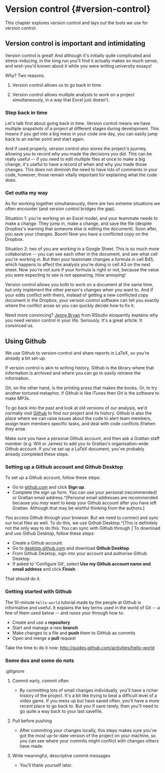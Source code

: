# Version control {#version-control}

This chapter explores version control and lays out the tools we use for version control.

## Version control is important and intimidating

Version control is great! And although it's initially quite complicated and stress-inducing, in the long run you'll find it actually makes so much sense, and wish you'd known about it while you were writing university essays! 

Why? Two reasons.

1. Version control allows us to go back in time. 

2. Version control allows multiple analysts to work on a project simultaneously, in a way that Excel just doesn't.

### Step back in time

Let's talk first about going back in time. Version control means we have multiple snapshots of a project at different stages during development. This means if you get into a big mess in your code one day, you can easily jump back to an earlier point and start again. 

And if used properly, version control also stores the project's journey, allowing you to record why you made the decisions you did. This can be really useful -- if you need to edit multiple files at once to make a big change, it's useful to have a record of when and why you made those changes. This does not diminish the need to have lots of comments in your code, however; those remain vitally important for explaining what the code does.

### Get outta my way

As for working together simultaneously, there are two extreme situations we often encounter (and version control bridges the gap). 

Situation 1: you're working on an Excel model, and your teammate needs to make a change. They jump in, make a change, and save the file (despite Dropbox's warning that someone else is editing the document). Soon after, you save your changes. Boom! Now you have a conflicted copy on the Dropbox. 

Situation 2: two of you are working in a Google Sheet. This is so much more collaborative -- you can see each other in the document, and see what cell you're working in. But then your teammate changes a formula in cell B45, which happens to affect the analysis you're doing in cell A3 on the next sheet. Now you're not sure if your formula is right or not, because the value you were expecting to see is not appearing. How annoying! 

Version control allows you both to work on a document at the same time, but only implement the other person's changes when you want to. And if your edits conflict with theirs, instead of getting a new conflicted copy document in the Dropbox, your version control software can tell you exactly where the conflict arose so you can quickly decide how to fix it. 

Need more convincing? [Jenny Bryan](https://peerj.com/preprints/3159v2/) from RStudio eloquently explains why you need version control in your life. Seriously. It's a great article. It convinced us.


## Using Github

We use Github to version-control and share reports in LaTeX, so you're already a bit set-up. 

If version control is akin to writing history, Github is the library where that information is archived and where you can go to easily retrieve the information.

Git, on the other hand, is the printing press that makes the books. Or, to try another tortured metaphor, if Github is like iTunes then Git is the software to make MP3s. 

To go back into the past and look at old versions of our analysis, we'd normally visit [Github](http://github.com) to find our project and its history. Github is also the place where we can raise issues about the code to alert team members, assign team members specific tasks, and deal with code conflicts if/when they arise.

Make sure you have a personal Github account, and then ask a Grattan staff member (e.g. Will or James) to add you to Grattan's organisation-wide Github account. If you've set up a LaTeX document, you've probably already completed these steps.

### Setting up a Github account and Github Desktop

To set up a Github account, follow these steps:

- Go to [github.com](github.com) and click **Sign up**.
- Complete the sign up form. You can use your personal (recommended) or Grattan email address.^[Personal email addresses are recommended because you _may_ want to keep your Github account after you have left Grattan. Although that may be wishful thinking from the authors.]

You access Github through your browser. But we need to connect and sync our local files as well. To do this, we use Github Desktop.^[This is definitely not the only way to do this. You can sync with Github through ]
To download and use Github Desktop, follow these steps:

- Create a Github account.
- Go to [desktop.github.com](desktop.github.com) and download **Github Desktop**.
- From Github Desktop, sign into your account and authorise Github Desktop.
- If asked to 'Configure Git', select **Use my Github account name and email address** and click **Finish**. 

That should do it. 

### Getting started with Github

The 10-minute `hello-world` tutorial made by the people at Github is informative and useful.
It explains the key terms used in the world of Git -- a few of them used below -- and runss your through how to:

- Create and use a **repository**
- Start and manage a new **branch**
- Make changes to a file and **push** them to GitHub as commits
- Open and merge a **pull** request

Take the time to do it now: http://guides.github.com/activities/hello-world


### Some dos and some do nots

.gitignore


1. Commit early, commit often
    + By committing lots of small changes individually, you'll have a richer history of the project. It's a bit like trying to beat a difficult level of a video game. If you mess up but have saved often, you'll have a more recent place to go back to. But you if save rarely, then you'll need to go quite a way back to your last savefile. 

2. Pull before pushing
    + After commiting your changes locally, this steps makes sure you've got the most up-to-date version of the project on your machine, so you can see where your commits might conflict with changes others have made. 

3. Write meaningful, descriptive commit messages
    + You'll thank yourself later. 

